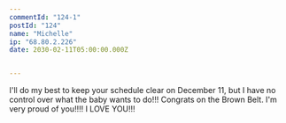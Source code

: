 ```yaml
---
commentId: "124-1"
postId: "124"
name: "Michelle"
ip: "68.80.2.226"
date: 2030-02-11T05:00:00.000Z


---
```

<p>I'll do my best to keep your schedule clear on December 11, but I have no control over what the baby wants to do!!!  Congrats on the Brown Belt.  I'm very proud of you!!!!  I LOVE YOU!!!</p>